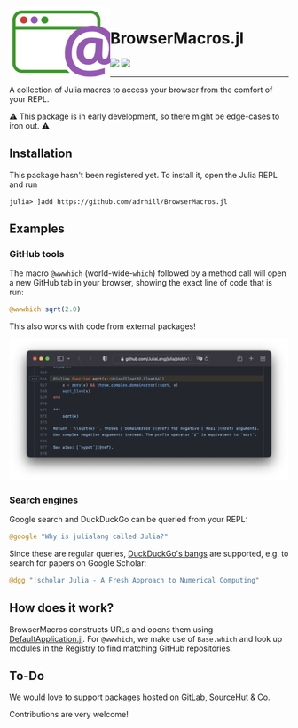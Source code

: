 <img align="left" src="docs/src/assets/logo.svg" height="130">

# BrowserMacros.jl

[![][ci-im]][ci] [![][cov-im]][cov]

---
A collection of Julia macros to access your browser from the comfort of your REPL.  

⚠️ This package is in early development, so there might be edge-cases to iron out. ⚠️

## Installation 
This package hasn't been registered yet.
To install it, open the Julia REPL and run 
```julia-repl
julia> ]add https://github.com/adrhill/BrowserMacros.jl
```

## Examples
### GitHub tools
The macro `@wwwhich` (world-wide-`which`) followed by a method call will open a new GitHub tab in your browser, showing the exact line of code that is run:
```julia
@wwwhich sqrt(2.0) 
```

This also works with code from external packages!

![](./docs/src/assets/wwwhich.png)

<!-- GitHub's git blame view can be opened in the same fashion:
```julia
@blame exp(5) 
``` 
-->

### Search engines
Google search and DuckDuckGo can be queried from your REPL:
```julia
@google "Why is julialang called Julia?"  
```

Since these are regular queries, [DuckDuckGo's bangs](https://duckduckgo.com/bang) are supported, e.g. to search for papers on Google Scholar: 
```julia
@dgg "!scholar Julia - A Fresh Approach to Numerical Computing"                     
```

## How does it work?
BrowserMacros constructs URLs and opens them using [DefaultApplication.jl](https://github.com/tpapp/DefaultApplication.jl). 
For `@wwwhich`, we make use of `Base.which` and look up modules in the Registry to find matching GitHub repositories.

## To-Do
We would love to support packages hosted on GitLab, SourceHut & Co.

Contributions are very welcome!

[ci-im]: https://github.com/adrhill/BrowserMacros.jl/actions/workflows/CI.yml/badge.svg?branch=main
[ci]: https://github.com/adrhill/BrowserMacros.jl/actions/workflows/CI.yml?query=branch%3Amain

[cov-im]: https://codecov.io/gh/adrhill/BrowserMacros.jl/branch/main/graph/badge.svg
[cov]: https://codecov.io/gh/adrhill/BrowserMacros.jl